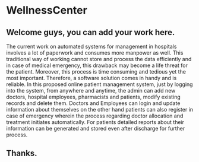 # WellnessCenter

## Welcome guys, you can add your work here.

The current work on automated systems for management in hospitals involves a lot of paperwork and consumes more manpower as well. This traditional way of working cannot store and process the data efficiently and in case of medical emergency, this drawback may become a life threat for the patient. Moreover, this process is time consuming and tedious yet the most important. Therefore, a software solution comes in handy and is reliable.
In this proposed online patient management system, just by logging into the system, from anywhere and anytime, the admin can add new doctors, hospital employees, pharmacists and patients, modify existing records and delete them. Doctors and Employees can login and update information about themselves on the other hand patients can also register in case of emergency wherein the process regarding doctor allocation and treatment initiates automatically. For patients detailed reports about their information can be generated and stored even after discharge for further process.

## Thanks.
